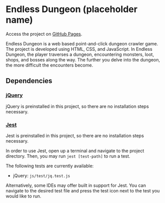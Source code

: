 # Endless Dungeon (placeholder name)

Access the project on [GitHub Pages](https://it-sd-capstone.github.io/capstone-project-dungeon-crew/).

Endless Dungeon is a web based point-and-click dungeon crawler game. The project is developed using HTML, CSS, and JavaScript. In Endless Dungeon, the player traverses a dungeon, encountering monsters, loot, shops, and bosses along the way. The further you delve into the dungeon, the more difficult the encounters become.

## Dependencies

### [jQuery](https://jquery.com/)

jQuery is preinstalled in this project, so there are no installation steps necessary.

### [Jest](https://jestjs.io/)

Jest is preinstalled in this project, so there are no installation steps necessary.

In order to use Jest, open up a terminal and navigate to the project directory. Then, you may run `jest [test-path]` to run a test.

The following tests are currently available:
- jQuery: `js/test/jq.test.js`

Alternatively, some IDEs may offer built in support for Jest. You can navigate to the desired test file and press the test icon next to the test you would like to run.
